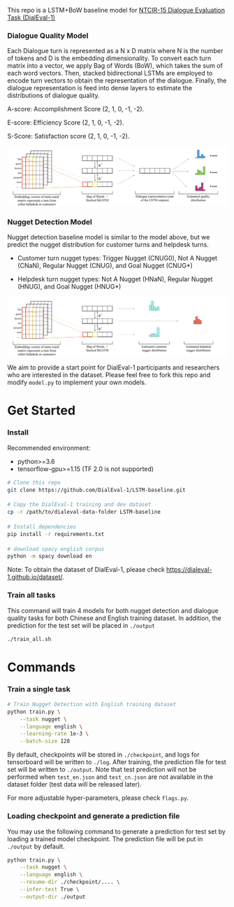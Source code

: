 
This repo is a LSTM+BoW baseline model for [NTCIR-15 Dialogue Evaluation Task (DialEval-1)](http://sakailab.com/dialeval1/)



### Dialogue Quality  Model

Each Dialogue turn is represented as a N x D matrix where N is the number of tokens and D is the embedding dimensionality.  To convert each turn matrix into a vector, we  apply Bag of Words (BoW), which takes the sum of each word vectors. Then, stacked bidirectional LSTMs are employed to encode turn vectors to obtain the representation of the dialogue. Finally, the dialogue representation is feed into dense layers to estimate the distributions of dialogue quality.

A-score: Accomplishment Score (2, 1, 0, -1, -2).

E-score: Efficiency Score (2, 1, 0, -1, -2).

S-Score: Satisfaction score (2, 1, 0, -1, -2).

![quality model](img/quality.jpeg)

### Nugget Detection Model

Nugget detection baseline model is similar to the model above, but we predict the nugget distribution for  customer turns and helpdesk turns.

- Customer turn nugget types: Trigger Nugget (CNUG0), Not A Nugget (CNaN), Regular Nugget (CNUG), and Goal Nugget (CNUG*)

- Helpdesk turn nugget types: Not A Nugget (HNaN), Regular Nugget (HNUG), and Goal Nugget (HNUG*)

![nugget model](img/nugget.jpeg)



We aim to provide a start point for DialEval-1 participants and researchers who are interested in the dataset. Please feel free to fork this repo and modify `model.py` to implement your own models. 


# Get Started
### Install

Recommended environment: 

- python>=3.6
- tensorflow-gpu>=1.15 (TF 2.0 is not supported)

```bash
# Clone this repo
git clone https://github.com/DialEval-1/LSTM-baseline.git

# Copy the DialEval-1 training and dev dataset 
cp -r /path/to/dialeval-data-folder LSTM-baseline

# Install dependencies
pip install -r requirements.txt

# download spacy english corpus
python -m spacy download en  
```

Note: To obtain the dataset of DialEval-1, please check https://dialeval-1.github.io/dataset/.

### Train all tasks
This command will train 4 models for both nugget detection and dialogue quality tasks for both Chinese and English training dataset.
In addition, the prediction for the test set will be placed in `./output`
```bash
./train_all.sh
```

# Commands

### Train a single task
```bash
# Train Nugget Detection with English training dataset
python train.py \
    --task nugget \
    --language english \
    --learning-rate 1e-3 \
    --batch-size 128

```
By default, checkpoints will be stored in `./checkpoint`, and logs for tensorboard will be written to `./log`.
After training, the prediction file for test set will be written to `./output`. Note that test prediction will not be performed when `test_en.json` and `test_cn.json` are not 
available in the dataset folder (test data will be released later).

For more adjustable hyper-parameters, please check `flags.py`.


### Loading checkpoint and generate a prediction file
You may use the following command to generate a prediction for test set by loading a trained model checkpoint.
The prediction file will be put in `./output` by default.

```bash
python train.py \
    --task nugget \
    --language english \
    --resume-dir ./checkpoint/.... \
    --infer-test True \
    --output-dir ./output
```
